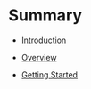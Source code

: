 # Summary

- [Introduction](./README.md)

- [Overview](./overview/README.md)
- [Getting Started](./getting-started/README.md)
